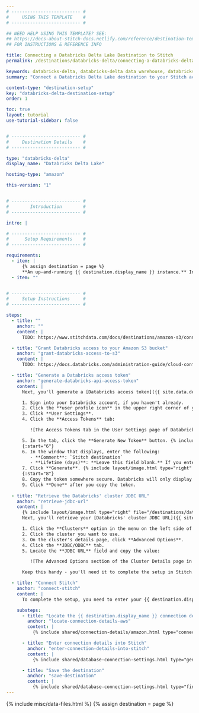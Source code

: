 ```yaml
---
# -------------------------- #
#     USING THIS TEMPLATE    #
# -------------------------- #

## NEED HELP USING THIS TEMPLATE? SEE:
## https://docs-about-stitch-docs.netlify.com/reference/destination-templates/destination-setup/
## FOR INSTRUCTIONS & REFERENCE INFO

title: Connecting a Databricks Delta Lake Destination to Stitch
permalink: /destinations/databricks-delta/connecting-a-databricks-delta-destination-to-stitch

keywords: databricks-delta, databricks-delta data warehouse, databricks-delta data warehouse, databricks-delta etl, etl to databricks-delta, databricks-delta destination
summary: "Connect a Databricks Delta Lake destination to your Stitch account."

content-type: "destination-setup"
key: "databricks-delta-destination-setup"
order: 1

toc: true
layout: tutorial
use-tutorial-sidebar: false


# -------------------------- #
#     Destination Details    #
# -------------------------- #

type: "databricks-delta"
display_name: "Databricks Delta Lake"

hosting-type: "amazon"

this-version: "1"


# -------------------------- #
#        Introduction        #
# -------------------------- #

intro: |

# -------------------------- #
#      Setup Requirements    #
# -------------------------- #

requirements:
  - item: |
      {% assign destination = page %}
      **An up-and-running {{ destination.display_name }} instance.** Instructions for creating a {{ destination.display_name }} destination are outside the scope of this tutorial; our instructions assume that you have an instance up and running. For help getting started with {{ destination.display_name }}, refer to [<PROVIDER>'s documentation](){:target="new"}.
  - item: ""


# -------------------------- #
#     Setup Instructions     #
# -------------------------- #

steps:
  - title: ""
    anchor: ""
    content: |
      TODO: https://www.stitchdata.com/docs/destinations/amazon-s3/connecting-an-amazon-s3-data-warehouse-to-stitch

  - title: "Grant Databricks access to your Amazon S3 bucket"
    anchor: "grant-databricks-access-to-s3"
    content: |
      TODO: https://docs.databricks.com/administration-guide/cloud-configurations/aws/iam-roles.html

  - title: "Generate a Databricks access token"
    anchor: "generate-databricks-api-access-token"
    content: |
      Next, you'll generate a [Databricks access token]({{ site.data.destinations.databricks-delta.resource-links.api-access-token }}){:target="new"}.

      1. Sign into your Databricks account, if you haven't already.
      2. Click the **user profile icon** in the upper right corner of your Databricks workspace.
      3. Click **User Settings**.
      4. Click the **Access Tokens** tab:

         ![The Access Tokens tab in the User Settings page of Databricks]({{ site.baseurl }}/images/destinations/databricks-access-tokens-tab.png)

      5. In the tab, click the **Generate New Token** button. {% include layout/image.html type="right" file="/destinations/databricks-new-access-token.png" alt="The Generate New Token window in Databricks" max-width="400" %}
      {:start="6"}
      6. In the window that displays, enter the following: 
         - **Comment**: `Stitch destination`
         - **Lifetime (days)**: **Leave this field blank.** If you enter a value, your token will eventually expire and break the connection to Stitch.
      7. Click **Generate**. {% include layout/image.html type="right" file="/destinations/databricks-generated-token.png" alt="A newly generated access token in Databricks" max-width="400" %}
      {:start="8"}
      8. Copy the token somewhere secure. Databricks will only display the token once.
      9. Click **Done** after you copy the token.
      
  - title: "Retrieve the Databricks' cluster JDBC URL"
    anchor: "retrieve-jdbc-url"
    content: |
      {% include layout/image.html type="right" file="/destinations/databricks-cluster-details-page.png" alt="The Advanced Options section of the Cluster Details page in Databricks" max-width="400" enlarge=true%}
      Next, you'll retrieve your [Databricks' cluster JDBC URL]({{ site.data.destinations.databricks-delta.resource-links.connect-bi-tools }}){:target="new"}. 

      1. Click the **Clusters** option in the menu on the left side of your Databricks workspace.
      2. Click the cluster you want to use.
      3. On the cluster's details page, click **Advanced Options**.
      4. Click the **JDBC/ODBC** tab. 
      5. Locate the **JDBC URL** field and copy the value:

         ![The Advanced Options section of the Cluster Details page in Databricks]({{ site.baseurl }}/images/destinations/databricks-cluster-advanced-options.png)

      Keep this handy - you'll need it to complete the setup in Stitch.

  - title: "Connect Stitch"
    anchor: "connect-stitch"
    content: |
      To complete the setup, you need to enter your {{ destination.display_name }} connection details into the {{ app.page-names.dw-settings }} page in Stitch.

    substeps:
      - title: "Locate the {{ destination.display_name }} connection details"
        anchor: "locate-connection-details-aws"
        content: |
          {% include shared/connection-details/amazon.html type="connection-details" %}

      - title: "Enter connection details into Stitch"
        anchor: "enter-connection-details-into-stitch"
        content: |
          {% include shared/database-connection-settings.html type="general" %}

      - title: "Save the destination"
        anchor: "save-destination"
        content: |
          {% include shared/database-connection-settings.html type="finish-up" %}
---
```

{% include misc/data-files.html %}
{% assign destination = page %}